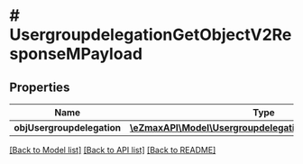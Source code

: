 # # UsergroupdelegationGetObjectV2ResponseMPayload

## Properties

Name | Type | Description | Notes
------------ | ------------- | ------------- | -------------
**objUsergroupdelegation** | [**\eZmaxAPI\Model\UsergroupdelegationResponseCompound**](UsergroupdelegationResponseCompound.md) |  |

[[Back to Model list]](../../README.md#models) [[Back to API list]](../../README.md#endpoints) [[Back to README]](../../README.md)
